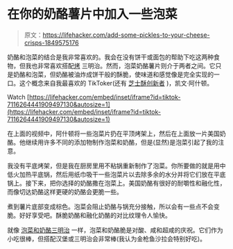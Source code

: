 # 在你的奶酪薯片中加入一些泡菜

> 原文：<https://lifehacker.com/add-some-pickles-to-your-cheese-crisps-1849575176>

奶酪和泡菜的结合是我非常喜欢的。我会在没有饼干或面包的帮助下吃这两种食物，但我也非常喜欢搭配[烤](https://lifehacker.com/putting-relish-in-a-grilled-cheese-is-a-very-good-idea-1828701383) 三明治。然而，泡菜奶酪薯片则介于两者之间。它只是奶酪和泡菜，但奶酪被油炸成饼干般的酥脆，使味道和感觉像是完全实现的一口。这个概念来自我最喜欢的 TikToker(还有 [芝士酥创新者](https://lifehacker.com/you-should-fry-stuff-in-your-cheese-crisps-1847712396) )，凯文·阿什顿。

Watch [https://lifehacker.com/embed/inset/iframe?id=tiktok-7116264441909497130&autosize=1](https://lifehacker.com/embed/inset/iframe?id=tiktok-7116264441909497130&autosize=1) 

在上面的视频中，阿什顿将一些泡菜片扔在平顶烤架上，然后在上面放一片美国奶酪。他继续用许多不同的添加物制作泡菜和奶酪，但是(显然)是泡菜引起了我的注意。

我没有平底烤架，但是我在厨房里用不粘锅重新制作了泡菜。你所要做的就是用中低火加热平底锅，然后用纸巾吸干一些泡菜片以去除多余的水分并将它们放在平底锅上。接下来，把你选择的奶酪撒在泡菜上。美国奶酪有很好的耐嚼性和融化性，而像切达奶酪这样更硬的奶酪会更脆一些。

煮到薯片底部变成棕色。泡菜会阻止奶酪与锅充分接触，所以会有一些点不会变脆。好好享受吧。酥脆奶酪和融化奶酪的对比纹理令人愉快。

就像 [泡菜和奶酪三明治](https://lifehacker.com/the-pickle-sandwich-deserves-your-respect-1849555654) 一样，泡菜和奶酪脆是对酸、咸和超咸的庆祝。它们作为小吃很棒，但搭配汉堡或三明治会非常棒(我认为金枪鱼沙拉会特别好吃)。